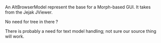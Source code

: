 An AltBrowserModel represent the base for a Morph-based GUI. It takes from the Jejak JViewer.

No need for tree in there ?

There is probably a need for text model handling; not sure our source thing will work.